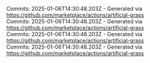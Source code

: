 Commits: 2025-01-06T14:30:48.203Z - Generated via https://github.com/marketplace/actions/artificial-grass
<br>
Commits: 2025-01-06T14:30:48.203Z - Generated via https://github.com/marketplace/actions/artificial-grass
<br>
Commits: 2025-01-06T14:30:48.203Z - Generated via https://github.com/marketplace/actions/artificial-grass
<br>
Commits: 2025-01-06T14:30:48.203Z - Generated via https://github.com/marketplace/actions/artificial-grass
<br>
